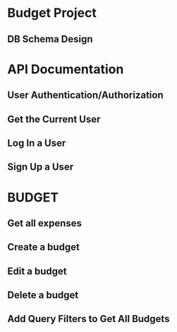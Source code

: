 # Budget Project

## DB Schema Design

# API Documentation

## User Authentication/Authorization

## Get the Current User

## Log In a User

## Sign Up a User

# BUDGET

## Get all expenses

## Create a budget

## Edit a budget

## Delete a budget

## Add Query Filters to Get All Budgets
